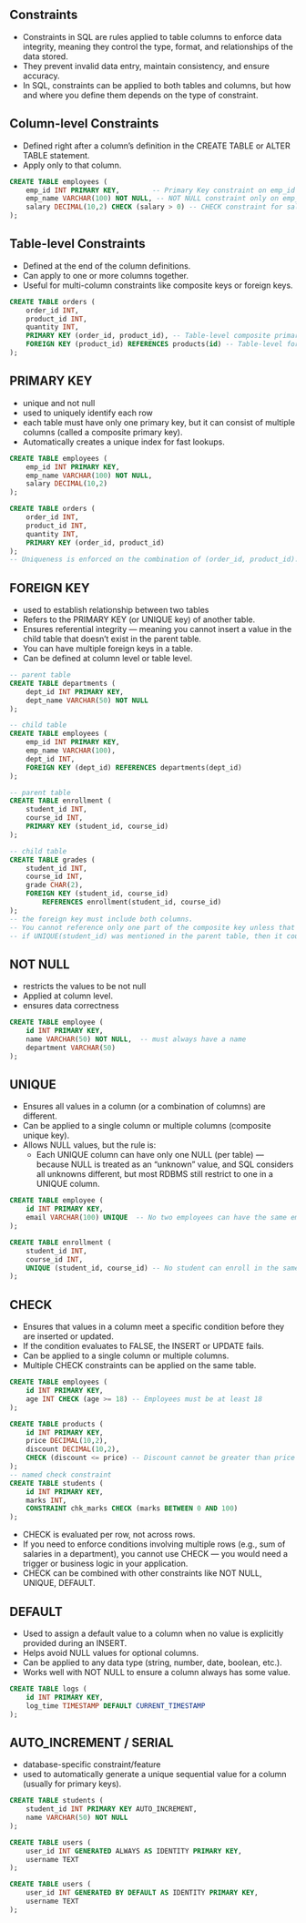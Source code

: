 ## Constraints
- Constraints in SQL are rules applied to table columns to enforce data integrity, meaning they control the type, format, and relationships of the data stored.
- They prevent invalid data entry, maintain consistency, and ensure accuracy.
- In SQL, constraints can be applied to both tables and columns, but how and where you define them depends on the type of constraint.
## Column-level Constraints
- Defined right after a column’s definition in the CREATE TABLE or ALTER TABLE statement.
- Apply only to that column.
``` sql
CREATE TABLE employees (
    emp_id INT PRIMARY KEY,        -- Primary Key constraint on emp_id column
    emp_name VARCHAR(100) NOT NULL, -- NOT NULL constraint only on emp_name column
    salary DECIMAL(10,2) CHECK (salary > 0) -- CHECK constraint for salary column
);
```
## Table-level Constraints
- Defined at the end of the column definitions.
- Can apply to one or more columns together.
- Useful for multi-column constraints like composite keys or foreign keys.
``` sql
CREATE TABLE orders (
    order_id INT,
    product_id INT,
    quantity INT,
    PRIMARY KEY (order_id, product_id), -- Table-level composite primary key
    FOREIGN KEY (product_id) REFERENCES products(id) -- Table-level foreign key
);
```
## PRIMARY KEY
- unique and not null
- used to uniquely identify each row
- each table must have only one primary key,  but it can consist of multiple columns (called a composite primary key).
- Automatically creates a unique index for fast lookups.
``` sql
CREATE TABLE employees (
    emp_id INT PRIMARY KEY,
    emp_name VARCHAR(100) NOT NULL,
    salary DECIMAL(10,2)
);

CREATE TABLE orders (
    order_id INT,
    product_id INT,
    quantity INT,
    PRIMARY KEY (order_id, product_id)
);
-- Uniqueness is enforced on the combination of (order_id, product_id).
```
## FOREIGN KEY
- used to establish relationship between two tables
- Refers to the PRIMARY KEY (or UNIQUE key) of another table.
- Ensures referential integrity — meaning you cannot insert a value in the child table that doesn’t exist in the parent table.
- You can have multiple foreign keys in a table.
- Can be defined at column level or table level.
``` sql
-- parent table
CREATE TABLE departments (
    dept_id INT PRIMARY KEY,
    dept_name VARCHAR(50) NOT NULL
);

-- child table
CREATE TABLE employees (
    emp_id INT PRIMARY KEY,
    emp_name VARCHAR(100),
    dept_id INT,
    FOREIGN KEY (dept_id) REFERENCES departments(dept_id)
);

-- parent table
CREATE TABLE enrollment (
    student_id INT,
    course_id INT,
    PRIMARY KEY (student_id, course_id)
);

-- child table
CREATE TABLE grades (
    student_id INT,
    course_id INT,
    grade CHAR(2),
    FOREIGN KEY (student_id, course_id)
        REFERENCES enrollment(student_id, course_id)
);
-- the foreign key must include both columns.
-- You cannot reference only one part of the composite key unless that part is also unique in the parent table.
-- if UNIQUE(student_id) was mentioned in the parent table, then it could be used for referencing.
```
## NOT NULL
- restricts the values to be not null
- Applied at column level.
- ensures data correctness
``` sql
CREATE TABLE employee (
    id INT PRIMARY KEY,
    name VARCHAR(50) NOT NULL,  -- must always have a name
    department VARCHAR(50)
);
```
## UNIQUE
- Ensures all values in a column (or a combination of columns) are different.
- Can be applied to a single column or multiple columns (composite unique key).
- Allows NULL values, but the rule is:
   - Each UNIQUE column can have only one NULL (per table) —
     because NULL is treated as an “unknown” value, and SQL considers all unknowns different,
     but most RDBMS still restrict to one in a UNIQUE column.
``` sql
CREATE TABLE employee (
    id INT PRIMARY KEY,
    email VARCHAR(100) UNIQUE  -- No two employees can have the same email
);

CREATE TABLE enrollment (
    student_id INT,
    course_id INT,
    UNIQUE (student_id, course_id) -- No student can enroll in the same course twice
);
```
## CHECK
- Ensures that values in a column meet a specific condition before they are inserted or updated.
- If the condition evaluates to FALSE, the INSERT or UPDATE fails.
- Can be applied to a single column or multiple columns.
- Multiple CHECK constraints can be applied on the same table.
``` sql
CREATE TABLE employees (
    id INT PRIMARY KEY,
    age INT CHECK (age >= 18) -- Employees must be at least 18
);

CREATE TABLE products (
    id INT PRIMARY KEY,
    price DECIMAL(10,2),
    discount DECIMAL(10,2),
    CHECK (discount <= price) -- Discount cannot be greater than price
);
-- named check constraint
CREATE TABLE students (
    id INT PRIMARY KEY,
    marks INT,
    CONSTRAINT chk_marks CHECK (marks BETWEEN 0 AND 100)
);

```
- CHECK is evaluated per row, not across rows.
- If you need to enforce conditions involving multiple rows (e.g., sum of salaries in a department), you cannot use CHECK — you would need a trigger or business logic in your application.
- CHECK can be combined with other constraints like NOT NULL, UNIQUE, DEFAULT.

## DEFAULT
- Used to assign a default value to a column when no value is explicitly provided during an INSERT.
- Helps avoid NULL values for optional columns.
- Can be applied to any data type (string, number, date, boolean, etc.).
- Works well with NOT NULL to ensure a column always has some value.
``` sql
CREATE TABLE logs (
    id INT PRIMARY KEY,
    log_time TIMESTAMP DEFAULT CURRENT_TIMESTAMP
);
```
## AUTO_INCREMENT / SERIAL
- database-specific constraint/feature
- used to automatically generate a unique sequential value for a column (usually for primary keys).
``` sql
CREATE TABLE students (
    student_id INT PRIMARY KEY AUTO_INCREMENT,
    name VARCHAR(50) NOT NULL
);

CREATE TABLE users (
    user_id INT GENERATED ALWAYS AS IDENTITY PRIMARY KEY,
    username TEXT
);

CREATE TABLE users (
    user_id INT GENERATED BY DEFAULT AS IDENTITY PRIMARY KEY,
    username TEXT
);
```














